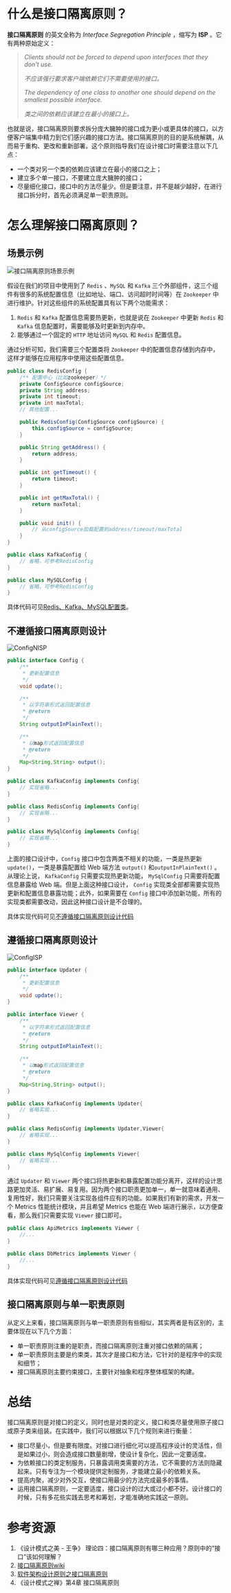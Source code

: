 # 什么是接口隔离原则？

**接口隔离原则** 的英文全称为  *Interface Segregation Principle* ，缩写为 **ISP** 。它有两种原始定义：

> *Clients should not be forced to depend upon interfaces that they don't use.*
>
> *不应该强行要求客户端依赖它们不需要使用的接口。*
>
> *The dependency of one class to another one should depend on the smallest possible interface.*
>
> *类之间的依赖应该建立在最小的接口上。*

也就是说，接口隔离原则要求拆分庞大臃肿的接口成为更小或更具体的接口，以方便客户端集中精力到它们感兴趣的接口方法。接口隔离原则的目的是系统解耦，从而易于重构、更改和重新部署。这个原则指导我们在设计接口时需要注意以下几点：

- 一个类对另一个类的依赖应该建立在最小的接口之上；
- 建立多个单一接口，不要建立庞大臃肿的接口；
- 尽量细化接口，接口中的方法尽量少。但是要注意，并不是越少越好，在进行接口拆分时，首先必须满足单一职责原则。

# 怎么理解接口隔离原则？

## 场景示例

![接口隔离原则场景示例](../../resources/principles/processon/接口隔离原则场景示例.png)

假设在我们的项目中使用到了 `Redis` 、`MySQL` 和 `Kafka` 三个外部组件，这三个组件有很多的系统配置信息（比如地址、端口、访问超时时间等）在 `Zookeeper` 中进行维护。针对这些组件的系统配置具有以下两个功能需求：

1. `Redis` 和 `Kafka` 配置信息需要热更新，也就是说在 `Zookeeper` 中更新 `Redis` 和 `Kafka` 信息配置时，需要能够及时更新到内存中。
2. 能够通过一个固定的 `HTTP` 地址访问 `MySQL` 和 `Redis` 配置信息。

通过分析可知，我们需要三个配置类将 `Zookeeper` 中的配置信息存储到内存中，这样才能够在应用程序中使用这些配置信息。

```java
public class RedisConfig {
    /** 配置中心（比如zookeeper）*/
    private ConfigSource configSource;
    private String address;
    private int timeout;
    private int maxTotal;
    // 其他配置...

    public RedisConfig(ConfigSource configSource) {
        this.configSource = configSource;
    }

    public String getAddress() {
        return address;
    }

    public int getTimeout() {
        return timeout;
    }

    public int getMaxTotal() {
        return maxTotal;
    }

    public void init() {
        // 从configSource加载配置到address/timeout/maxTotal
    }
}

public class KafkaConfig {
    // 省略，可参考RedisConfig
}

public class MySQLConfig {
    // 省略，可参考RedisConfig
}
```

具体代码可见[Redis、Kafka、MySQL配置类](../../design-principle/solid-isp/src/main/java/com/github/kokasumi/origin)。

## 不遵循接口隔离原则设计

![ConfigNISP](../../resources/principles/uml/ConfigNISP.png)

```java
public interface Config {
    /**
     * 更新配置信息
     */
    void update();

    /**
     * 以字符串形式返回配置信息
     * @return
     */
    String outputInPlainText();

    /**
     * 以map形式返回配置信息
     * @return
     */
    Map<String,String> output();
}

public class KafkaConfig implements Config{
    // 实现省略...
}

public class RedisConfig implements Config{
    // 实现省略...
}

public class MySqlConfig implements Config{
    // 实现省略...
}
```

上面的接口设计中，`Config` 接口中包含两类不相关的功能，一类是热更新 `update()`，一类是暴露配置给 Web 端方法 `output()` 和`outputInPlainText()` 。从理论上说， `KafkaConfig` 只需要实现热更新功能， `MySqlConfig` 只需要将配置信息暴露给 Web 端。但是上面这种接口设计， `Config` 实现类全部都需要实现热更新和配置信息暴露功能；此外，如果需要在 `Config` 接口中添加新功能，所有的实现类都需要改动，因此这种接口设计是不合理的。

具体实现代码可见[不遵循接口隔离原则设计代码](../../design-principle/solid-isp/src/main/java/com/github/kokasumi/neg)

## 遵循接口隔离原则设计

![ConfigISP](../../resources/principles/uml/ConfigISP.png)

```java
public interface Updater {
    /**
     * 更新配置信息
     */
    void update();
}

public interface Viewer {
    /**
     * 以字符串形式返回配置信息
     * @return
     */
    String outputInPlainText();

    /**
     * 以map形式返回配置信息
     * @return
     */
    Map<String,String> output();
}

public class KafkaConfig implements Updater{
    // 省略实现...
}

public class RedisConfig implements Updater,Viewer{
    // 省略实现...
}

public class MySqlConfig implements Viewer{
    // 省略实现...
}
```

通过 `Updater` 和 `Viewer` 两个接口将热更新和暴露配置功能分离开，这样的设计思路更加灵活、易扩展、易复用。因为两个接口职责更加单一，单一就意味着通用、复用性好，我们只需要关注实现各组件应有的功能。如果我们有新的需求，开发一个 Metrics 性能统计模块，并且希望 Metrics 也能在 Web 端进行展示，以方便查看，那么我们只需要实现 `Viewer` 接口即可。

```java
public class ApiMetrics implements Viewer {
    //...
}

public class DbMetrics implements Viewer {
    //...
}
```

具体实现代码可见[遵循接口隔离原则设计代码](../../design-principle/solid-isp/src/main/java/com/github/kokasumi/pos)

## 接口隔离原则与单一职责原则

从定义上来看，接口隔离原则与单一职责原则有些相似，其实两者是有区别的，主要体现在以下几个方面：

- 单一职责原则注重的是职责，而接口隔离原则注重对接口依赖的隔离；
- 单一职责原则主要是约束类，其次才是接口和方法，它针对的是程序中的实现和细节；
- 接口隔离原则主要约束接口，主要针对抽象和程序整体框架的构建。

# 总结

接口隔离原则是对接口的定义，同时也是对类的定义，接口和类尽量使用原子接口或原子类来组装。在实践中，我们可以根据以下几个规则来进行衡量：

- 接口尽量小，但是要有限度。对接口进行细化可以提高程序设计的灵活性，但是如果过小，则会造成接口数量剧增，使设计复杂化，因此一定要适度。
- 为依赖接口的类定制服务，只暴露调用类需要的方法，它不需要的方法则隐藏起来。只有专注为一个模块提供定制服务，才能建立最小的依赖关系。
- 提高内聚，减少对外交互，使接口用最少的方法完成最多的事情。
- 运用接口隔离原则，一定要适度，接口设计的过大或过小都不好。设计接口的时候，只有多花些实践去思考和筹划，才能准确地实践这一原则。

# 参考资源

1. 《设计模式之美 - 王争》 理论四：接口隔离原则有哪三种应用？原则中的“接口”该如何理解？
2. [接口隔离原则wiki](https://zh.wikipedia.org/wiki/接口隔离原则)
3. [软件架构设计原则之接口隔离原则](https://xie.infoq.cn/article/af6e137c8ece91f97ed9ee0c4)
4. 《设计模式之禅》第4章 接口隔离原则